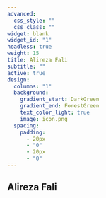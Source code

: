 ```yaml
---
advanced:
  css_style: ""
  css_class: ""
widget: blank
widget_id: "1"
headless: true
weight: 15
title: Alireza Fali
subtitle: ""
active: true
design:
  columns: "1"
  background:
    gradient_start: DarkGreen
    gradient_end: ForestGreen
    text_color_light: true
    image: icon.png
  spacing:
    padding:
      - 20px
      - "0"
      - 20px
      - "0"
---
```

## Alireza Fali